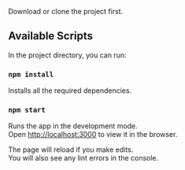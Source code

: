 
Download or clone the project first.

## Available Scripts

In the project directory, you can run:

### `npm install`

Installs all the required dependencies. 

### `npm start`

Runs the app in the development mode.<br>
Open [http://localhost:3000](http://localhost:3000) to view it in the browser.

The page will reload if you make edits.<br>
You will also see any lint errors in the console.
